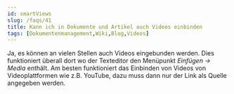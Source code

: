 ```yaml
---
id: smartViews
slug: /faqs/41
title: Kann ich in Dokumente und Artikel auch Videos einbinden
tags: [Dokumentenmanagement,Wiki,Blog,Videos]
---
```

Ja, es können an vielen Stellen auch Videos eingebunden werden. Dies funktioniert überall dort wo der Texteditor den Menüpunkt *Einfügen -> Media* enthält. Am besten funktioniert das Einbinden von Videos von Videoplattformen wie z.B. YouTube, dazu muss dann nur der Link als Quelle angegeben werden.